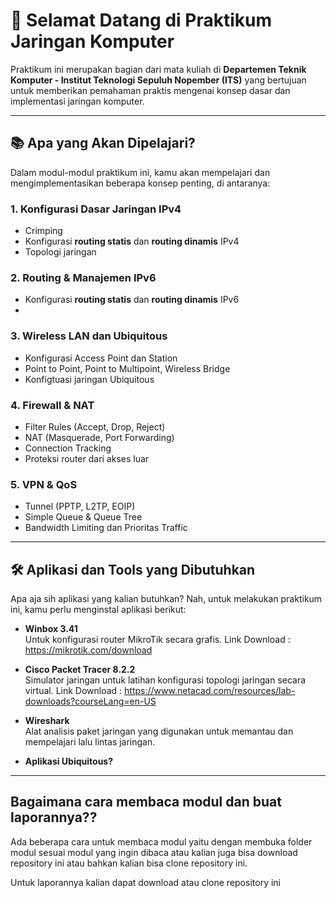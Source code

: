 # 👋 Selamat Datang di Praktikum Jaringan Komputer

Praktikum ini merupakan bagian dari mata kuliah di **Departemen Teknik Komputer - Institut Teknologi Sepuluh Nopember (ITS)** yang bertujuan untuk memberikan pemahaman praktis mengenai konsep dasar dan implementasi jaringan komputer.

---

## 📚 Apa yang Akan Dipelajari?

Dalam modul-modul praktikum ini, kamu akan mempelajari dan mengimplementasikan beberapa konsep penting, di antaranya:

### 1. **Konfigurasi Dasar Jaringan IPv4**
- Crimping
- Konfigurasi **routing statis** dan **routing dinamis** IPv4
- Topologi jaringan

### 2. **Routing & Manajemen IPv6**
- Konfigurasi **routing statis** dan **routing dinamis** IPv6
- 

### 3. **Wireless LAN dan Ubiquitous**
- Konfigurasi Access Point dan Station
- Point to Point, Point to Multipoint, Wireless Bridge
- Konfigtuasi jaringan Ubiquitous

### 4. **Firewall & NAT**
- Filter Rules (Accept, Drop, Reject)
- NAT (Masquerade, Port Forwarding)
- Connection Tracking
- Proteksi router dari akses luar

### 5. **VPN & QoS**
- Tunnel (PPTP, L2TP, EOIP)
- Simple Queue & Queue Tree
- Bandwidth Limiting dan Prioritas Traffic

---

## 🛠 Aplikasi dan Tools yang Dibutuhkan
Apa aja sih aplikasi yang kalian butuhkan?
Nah, untuk melakukan praktikum ini, kamu perlu menginstal aplikasi berikut:

- **Winbox 3.41**  
  Untuk konfigurasi router MikroTik secara grafis.
  Link Download : https://mikrotik.com/download

- **Cisco Packet Tracer 8.2.2**  
  Simulator jaringan untuk latihan konfigurasi topologi jaringan secara virtual.
  Link Download : https://www.netacad.com/resources/lab-downloads?courseLang=en-US

- **Wireshark**  
  Alat analisis paket jaringan yang digunakan untuk memantau dan mempelajari lalu lintas jaringan.

- **Aplikasi Ubiquitous?**  

  
---
## Bagaimana cara membaca modul dan buat laporannya??
Ada beberapa cara untuk membaca modul yaitu dengan membuka folder modul sesuai modul yang ingin dibaca atau kalian juga bisa download repository ini atau bahkan kalian bisa clone repository ini.

Untuk laporannya kalian dapat download atau clone repository ini